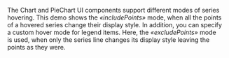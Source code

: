The Chart and PieChart UI components support different modes of&nbsp;series hovering. This demo shows the _&laquo;includePoints&raquo;_ mode, when all the points of&nbsp;a&nbsp;hovered series change their display style. In&nbsp;addition, you can specify a&nbsp;custom hover mode for legend items. Here, the _&laquo;excludePoints&raquo;_ mode is&nbsp;used, when only the series line changes its display style leaving the points as&nbsp;they were.